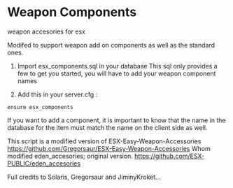 # Weapon Components
weapon accesories for esx

Modifed to support weapon add on components as well as the standard ones.

1) Import esx_components.sql in your database
    This sql only provides a few to get you started, you will have to add your weapon component names

2) Add this in your server.cfg :

```
ensure esx_components
```

If you want to add a component, it is important to know that the name in the database for the item must match the name on the client side as well.

This script is a modified version of ESX-Easy-Weapon-Accessories https://github.com/Gregorsaur/ESX-Easy-Weapon-Accessories
Whom modified eden_accesories;  original version. https://github.com/ESX-PUBLIC/eden_accesories


Full credits to Solaris, Gregorsaur and JiminyKroket...

